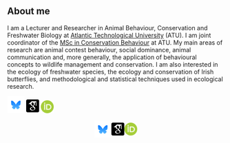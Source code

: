 <!--
**martingammell/martingammell** is a ✨ _special_ ✨ repository because its `README.md` (this file) appears on your GitHub profile.
-->

## About me
I am a Lecturer and Researcher in Animal Behaviour, Conservation and Freshwater Biology at [Atlantic Technological University](https://www.atu.ie/) (ATU). I am joint coordinator of the [MSc in Conservation Behaviour](https://www.atu.ie/courses/master-of-science-conservation-behaviour) at ATU. My main areas of research are animal contest behaviour, social dominance, animal communication and, more generally, the application of behavioural concepts to wildlife management and conservation. I am also interested in the ecology of freshwater species, the ecology and conservation of Irish butterflies, and methodological and statistical techniques used in ecological research.

[<img alt="Bluesky" width="40px" src="/images/bluesky_media_kit_logo_3.png" />](https://bsky.app/profile/mgammell.bsky.social) [<img alt="Google Scholar" width="30px" src="/images/google-scholar-square.svg" />](https://scholar.google.com/citations?user=6JogLIoAAAAJ&hl=en) [<img alt="ORCID" width="30px" src="/images/ORCID-iD_icon_vector.svg" />](https://orcid.org/0000-0001-9663-8989)

<div style="display: flex; align-items: center; justify-content: center;">
    <img alt="Bluesky" width="40px" src="/images/bluesky_media_kit_logo_3.png" />
    <img alt="Google Scholar" width="30px" src="/images/google-scholar-square.svg" />
    <img alt="ORCID" width="30px" src="/images/ORCID-iD_icon_vector.svg" />
</div>
